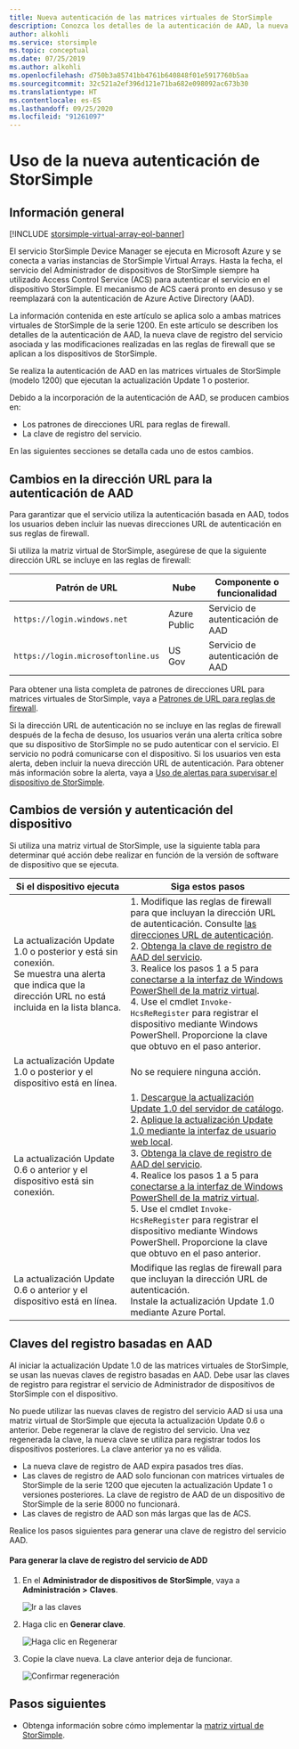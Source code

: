 ```yaml
---
title: Nueva autenticación de las matrices virtuales de StorSimple
description: Conozca los detalles de la autenticación de AAD, la nueva clave de registro del servicio asociada y las modificaciones realizadas en las reglas de firewall que se aplican a los dispositivos de StorSimple.
author: alkohli
ms.service: storsimple
ms.topic: conceptual
ms.date: 07/25/2019
ms.author: alkohli
ms.openlocfilehash: d750b3a85741bb4761b640848f01e5917760b5aa
ms.sourcegitcommit: 32c521a2ef396d121e71ba682e098092ac673b30
ms.translationtype: HT
ms.contentlocale: es-ES
ms.lasthandoff: 09/25/2020
ms.locfileid: "91261097"
---
```

# <a name="use-the-new-authentication-for-your-storsimple"></a>Uso de la nueva autenticación de StorSimple

## <a name="overview"></a>Información general

[!INCLUDE [storsimple-virtual-array-eol-banner](../../includes/storsimple-virtual-array-eol-banner.md)]

El servicio StorSimple Device Manager se ejecuta en Microsoft Azure y se conecta a varias instancias de StorSimple Virtual Arrays. Hasta la fecha, el servicio del Administrador de dispositivos de StorSimple siempre ha utilizado Access Control Service (ACS) para autenticar el servicio en el dispositivo StorSimple. El mecanismo de ACS caerá pronto en desuso y se reemplazará con la autenticación de Azure Active Directory (AAD).

La información contenida en este artículo se aplica solo a ambas matrices virtuales de StorSimple de la serie 1200. En este artículo se describen los detalles de la autenticación de AAD, la nueva clave de registro del servicio asociada y las modificaciones realizadas en las reglas de firewall que se aplican a los dispositivos de StorSimple.

Se realiza la autenticación de AAD en las matrices virtuales de StorSimple (modelo 1200) que ejecutan la actualización Update 1 o posterior.

Debido a la incorporación de la autenticación de AAD, se producen cambios en:

- Los patrones de direcciones URL para reglas de firewall.
- La clave de registro del servicio.

En las siguientes secciones se detalla cada uno de estos cambios.

## <a name="url-changes-for-aad-authentication"></a>Cambios en la dirección URL para la autenticación de AAD

Para garantizar que el servicio utiliza la autenticación basada en AAD, todos los usuarios deben incluir las nuevas direcciones URL de autenticación en sus reglas de firewall.

Si utiliza la matriz virtual de StorSimple, asegúrese de que la siguiente dirección URL se incluye en las reglas de firewall:

| Patrón de URL                         | Nube | Componente o funcionalidad         |
|------------------------------------|-------|---------------------------------|
| `https://login.windows.net`        | Azure Public |Servicio de autenticación de AAD      |
| `https://login.microsoftonline.us` | US Gov |Servicio de autenticación de AAD      |

Para obtener una lista completa de patrones de direcciones URL para matrices virtuales de StorSimple, vaya a [Patrones de URL para reglas de firewall](storsimple-ova-system-requirements.md#url-patterns-for-firewall-rules).

Si la dirección URL de autenticación no se incluye en las reglas de firewall después de la fecha de desuso, los usuarios verán una alerta crítica sobre que su dispositivo de StorSimple no se pudo autenticar con el servicio. El servicio no podrá comunicarse con el dispositivo. Si los usuarios ven esta alerta, deben incluir la nueva dirección URL de autenticación. Para obtener más información sobre la alerta, vaya a [Uso de alertas para supervisar el dispositivo de StorSimple](storsimple-virtual-array-manage-alerts.md#networking-alerts).

## <a name="device-version-and-authentication-changes"></a>Cambios de versión y autenticación del dispositivo

Si utiliza una matriz virtual de StorSimple, use la siguiente tabla para determinar qué acción debe realizar en función de la versión de software de dispositivo que se ejecuta.

| Si el dispositivo ejecuta  | Siga estos pasos                                    |
|----------------------------|--------------------------------------------------------------|
| La actualización Update 1.0 o posterior y está sin conexión. <br> Se muestra una alerta que indica que la dirección URL no está incluida en la lista blanca.| 1. Modifique las reglas de firewall para que incluyan la dirección URL de autenticación. Consulte [las direcciones URL de autenticación](#url-changes-for-aad-authentication). <br> 2. [Obtenga la clave de registro de AAD del servicio](#aad-based-registration-keys). <br> 3. Realice los pasos 1 a 5 para [conectarse a la interfaz de Windows PowerShell de la matriz virtual](storsimple-virtual-array-deploy2-provision-hyperv.md#step-2-provision-a-virtual-array-in-hypervisor).<br> 4. Use el cmdlet `Invoke-HcsReRegister` para registrar el dispositivo mediante Windows PowerShell. Proporcione la clave que obtuvo en el paso anterior.|
| La actualización Update 1.0 o posterior y el dispositivo está en línea.| No se requiere ninguna acción.                                       |
| La actualización Update 0.6 o anterior y el dispositivo está sin conexión. | 1. [Descargue la actualización Update 1.0 del servidor de catálogo](storsimple-virtual-array-install-update-1.md#download-the-update-or-the-hotfix).<br>2. [Aplique la actualización Update 1.0 mediante la interfaz de usuario web local](storsimple-virtual-array-install-update-1.md#install-the-update-or-the-hotfix).<br>3. [Obtenga la clave de registro de AAD del servicio](#aad-based-registration-keys). <br>4. Realice los pasos 1 a 5 para [conectarse a la interfaz de Windows PowerShell de la matriz virtual](storsimple-virtual-array-deploy2-provision-hyperv.md#step-2-provision-a-virtual-array-in-hypervisor).<br>5. Use el cmdlet `Invoke-HcsReRegister` para registrar el dispositivo mediante Windows PowerShell. Proporcione la clave que obtuvo en el paso anterior.|
| La actualización Update 0.6 o anterior y el dispositivo está en línea. | Modifique las reglas de firewall para que incluyan la dirección URL de autenticación.<br> Instale la actualización Update 1.0 mediante Azure Portal. |

## <a name="aad-based-registration-keys"></a>Claves del registro basadas en AAD

Al iniciar la actualización Update 1.0 de las matrices virtuales de StorSimple, se usan las nuevas claves de registro basadas en AAD. Debe usar las claves de registro para registrar el servicio de Administrador de dispositivos de StorSimple con el dispositivo.

No puede utilizar las nuevas claves de registro del servicio AAD si usa una matriz virtual de StorSimple que ejecuta la actualización Update 0.6 o anterior. Debe regenerar la clave de registro del servicio. Una vez regenerada la clave, la nueva clave se utiliza para registrar todos los dispositivos posteriores. La clave anterior ya no es válida.

- La nueva clave de registro de AAD expira pasados tres días.
- Las claves de registro de AAD solo funcionan con matrices virtuales de StorSimple de la serie 1200 que ejecuten la actualización Update 1 o versiones posteriores. La clave de registro de AAD de un dispositivo de StorSimple de la serie 8000 no funcionará.
- Las claves de registro de AAD son más largas que las de ACS.

Realice los pasos siguientes para generar una clave de registro del servicio AAD.

#### <a name="to-generate-the-aad-service-registration-key"></a>Para generar la clave de registro del servicio de ADD

1. En el **Administrador de dispositivos de StorSimple**, vaya a **Administración &gt;** **Claves**.
    
    ![Ir a las claves](./media/storsimple-virtual-array-aad-registration-key/aad-registration-key1.png)

2. Haga clic en **Generar clave**.

    ![Haga clic en Regenerar](./media/storsimple-virtual-array-aad-registration-key/aad-click-generate-registration-key.png)

3. Copie la clave nueva. La clave anterior deja de funcionar.

    ![Confirmar regeneración](./media/storsimple-virtual-array-aad-registration-key/aad-registration-key2.png)

## <a name="next-steps"></a>Pasos siguientes

* Obtenga información sobre cómo implementar la [matriz virtual de StorSimple](storsimple-virtual-array-deploy1-portal-prep.md).
